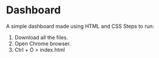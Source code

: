 # Dashboard
A simple dashboard made using HTML and CSS
Steps to run:
1. Download all the files.
2. Open Chrome browser.
3. Ctrl + O > index.html
